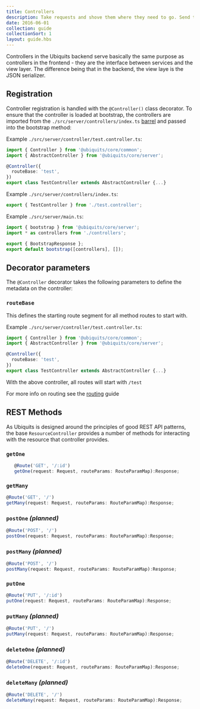 ```yaml
---
title: Controllers
description: Take requests and shove them where they need to go. Send the results somewhere
date: 2016-06-01
collection: guide
collectionSort: 1
layout: guide.hbs
---
```


Controllers in the Ubiquits backend serve basically the same purpose as controllers in the frontend - they are the 
 interface between services and the view layer. The difference being that in the backend, the view laye is the JSON 
 serializer.

## Registration
Controller registration is handled with the `@Controller()` class decorator. To ensure that the controller is loaded at
bootstrap, the controllers are imported from the `./src/server/controllers/index.ts` [barrel] and passed into the bootstrap
method:

Example `./src/server/controller/test.controller.ts`:
```typescript
import { Controller } from '@ubiquits/core/common';
import { AbstractController } from '@ubiquits/core/server';

@Controller({
  routeBase: 'test',
})
export class TestController extends AbstractController {...}

```

Example `./src/server/controllers/index.ts`:
```typescript
export { TestController } from './test.controller';
```

Example `./src/server/main.ts`:
```typescript
import { bootstrap } from '@ubiquits/core/server';
import * as controllers from './controllers';

export { BootstrapResponse };
export default bootstrap([controllers], []);

```

## Decorator parameters
The `@Controller` decorator takes the following parameters to define the metadata on the controller:

### `routeBase`
This defines the starting route segment for all method routes to start with. 

Example `./src/server/controller/test.controller.ts`:
```typescript
import { Controller } from '@ubiquits/core/common';
import { AbstractController } from '@ubiquits/core/server';

@Controller({
  routeBase: 'test',
})
export class TestController extends AbstractController {...}

```
With the above controller, all routes will start with `/test`

For more info on routing see the [routing] guide

## REST Methods
As Ubiquits is designed around the principles of good REST API patterns, the base `ResourceController` provides a number
of methods for interacting with the resource that controller provides.

### `getOne`
```typescript
   @Route('GET', '/:id')
   getOne(request: Request, routeParams: RouteParamMap):Response;
   ```

### `getMany`
```typescript
@Route('GET', '/')
getMany(request: Request, routeParams: RouteParamMap):Response;
```
### `postOne` *(planned)*
```typescript
@Route('POST', '/')
postOne(request: Request, routeParams: RouteParamMap):Response;
```
### `postMany` *(planned)*
```typescript
@Route('POST', '/')
postMany(request: Request, routeParams: RouteParamMap):Response;
```
### `putOne`
```typescript
@Route('PUT', '/:id')
putOne(request: Request, routeParams: RouteParamMap):Response;
```
### `putMany` *(planned)*
```typescript
@Route('PUT', '/')
putMany(request: Request, routeParams: RouteParamMap):Response;
```
### `deleteOne` *(planned)*
```typescript
@Route('DELETE', '/:id')
deleteOne(request: Request, routeParams: RouteParamMap):Response;
```
### `deleteMany` *(planned)*
```typescript
@Route('DELETE', '/')
deleteMany(request: Request, routeParams: RouteParamMap):Response;
```

[barrel]:https://angular.io/docs/ts/latest/glossary.html#!#barrel
[routing]: /guide/routing
